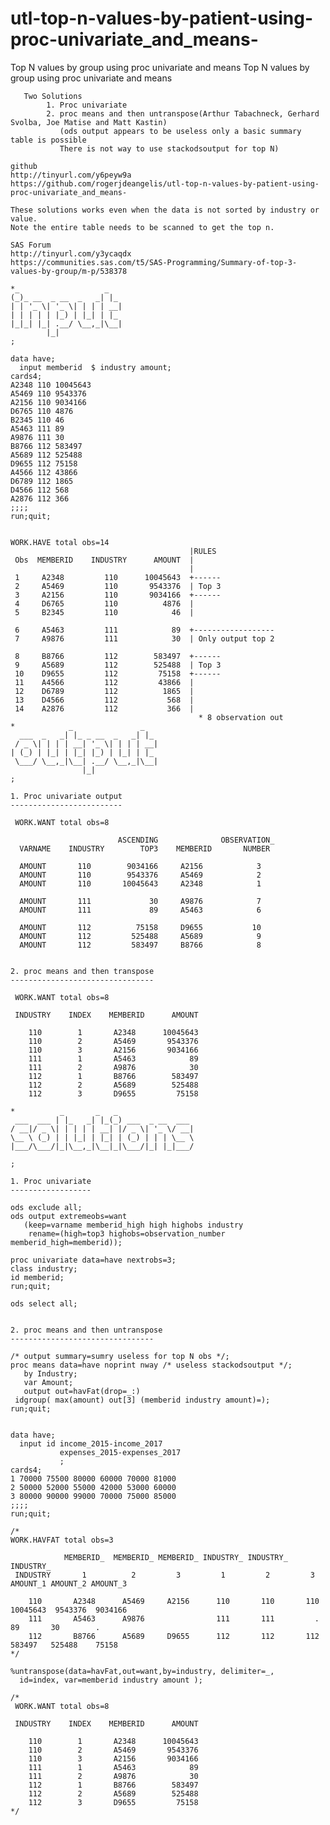 # utl-top-n-values-by-patient-using-proc-univariate_and_means-
Top N values by group using proc univariate and means
    Top N values by group using proc univariate and means                                                            
                                                                                                                     
       Two Solutions                                                                                                 
            1. Proc univariate                                                                                       
            2. proc means and then untranspose(Arthur Tabachneck, Gerhard Svolba, Joe Matise and Matt Kastin)        
               (ods output appears to be useless only a basic summary table is possible                              
               There is not way to use stackodsoutput for top N)                                                     
                                                                                                                     
    github                                                                                                           
    http://tinyurl.com/y6peyw9a                                                                                      
    https://github.com/rogerjdeangelis/utl-top-n-values-by-patient-using-proc-univariate_and_means-                  
                                                                                                                     
    These solutions works even when the data is not sorted by industry or value.                                     
    Note the entire table needs to be scanned to get the top n.                                                      
                                                                                                                     
    SAS Forum                                                                                                        
    http://tinyurl.com/y3ycaqdx                                                                                      
    https://communities.sas.com/t5/SAS-Programming/Summary-of-top-3-values-by-group/m-p/538378                       
                                                                                                                     
    *_                   _                                                                                           
    (_)_ __  _ __  _   _| |_                                                                                         
    | | '_ \| '_ \| | | | __|                                                                                        
    | | | | | |_) | |_| | |_                                                                                         
    |_|_| |_| .__/ \__,_|\__|                                                                                        
            |_|                                                                                                      
    ;                                                                                                                
                                                                                                                     
    data have;                                                                                                       
      input memberid  $ industry amount;                                                                             
    cards4;                                                                                                          
    A2348 110 10045643                                                                                               
    A5469 110 9543376                                                                                                
    A2156 110 9034166                                                                                                
    D6765 110 4876                                                                                                   
    B2345 110 46                                                                                                     
    A5463 111 89                                                                                                     
    A9876 111 30                                                                                                     
    B8766 112 583497                                                                                                 
    A5689 112 525488                                                                                                 
    D9655 112 75158                                                                                                  
    A4566 112 43866                                                                                                  
    D6789 112 1865                                                                                                   
    D4566 112 568                                                                                                    
    A2876 112 366                                                                                                    
    ;;;;                                                                                                             
    run;quit;                                                                                                        
                                                                                                                     
                                                                                                                     
    WORK.HAVE total obs=14                                                                                           
                                            |RULES                                                                   
     Obs  MEMBERID    INDUSTRY      AMOUNT  |                                                                        
                                            |                                                                        
     1     A2348         110      10045643  +------                                                                  
     2     A5469         110       9543376  | Top 3                                                                  
     3     A2156         110       9034166  +------                                                                  
     4     D6765         110          4876  |                                                                        
     5     B2345         110            46  |                                                                        
                                                                                                                     
     6     A5463         111            89  +------------------                                                      
     7     A9876         111            30  | Only output top 2                                                      
                                                                                                                     
     8     B8766         112        583497  +------                                                                  
     9     A5689         112        525488  | Top 3                                                                  
     10    D9655         112         75158  +------                                                                  
     11    A4566         112         43866  |                                                                        
     12    D6789         112          1865  |                                                                        
     13    D4566         112           568  |                                                                        
     14    A2876         112           366  |                                                                        
                                              * 8 observation out                                                    
    *            _               _                                                                                   
      ___  _   _| |_ _ __  _   _| |_                                                                                 
     / _ \| | | | __| '_ \| | | | __|                                                                                
    | (_) | |_| | |_| |_) | |_| | |_                                                                                 
     \___/ \__,_|\__| .__/ \__,_|\__|                                                                                
                    |_|                                                                                              
    ;                                                                                                                
                                                                                                                     
    1. Proc univariate output                                                                                        
    -------------------------                                                                                        
                                                                                                                     
     WORK.WANT total obs=8                                                                                           
                                                                                                                     
                            ASCENDING              OBSERVATION_                                                      
      VARNAME    INDUSTRY        TOP3    MEMBERID       NUMBER                                                       
                                                                                                                     
      AMOUNT       110        9034166     A2156            3                                                         
      AMOUNT       110        9543376     A5469            2                                                         
      AMOUNT       110       10045643     A2348            1                                                         
                                                                                                                     
      AMOUNT       111             30     A9876            7                                                         
      AMOUNT       111             89     A5463            6                                                         
                                                                                                                     
      AMOUNT       112          75158     D9655           10                                                         
      AMOUNT       112         525488     A5689            9                                                         
      AMOUNT       112         583497     B8766            8                                                         
                                                                                                                     
                                                                                                                     
    2. proc means and then transpose                                                                                 
    --------------------------------                                                                                 
                                                                                                                     
     WORK.WANT total obs=8                                                                                           
                                                                                                                     
     INDUSTRY    INDEX    MEMBERID      AMOUNT                                                                       
                                                                                                                     
        110        1       A2348      10045643                                                                       
        110        2       A5469       9543376                                                                       
        110        3       A2156       9034166                                                                       
        111        1       A5463            89                                                                       
        111        2       A9876            30                                                                       
        112        1       B8766        583497                                                                       
        112        2       A5689        525488                                                                       
        112        3       D9655         75158                                                                       
                                                                                                                     
    *          _       _   _                                                                                         
     ___  ___ | |_   _| |_(_) ___  _ __  ___                                                                         
    / __|/ _ \| | | | | __| |/ _ \| '_ \/ __|                                                                        
    \__ \ (_) | | |_| | |_| | (_) | | | \__ \                                                                        
    |___/\___/|_|\__,_|\__|_|\___/|_| |_|___/                                                                        
                                                                                                                     
    ;                                                                                                                
                                                                                                                     
    1. Proc univariate                                                                                               
    ------------------                                                                                               
                                                                                                                     
    ods exclude all;                                                                                                 
    ods output extremeobs=want                                                                                       
       (keep=varname memberid_high high highobs industry                                                             
        rename=(high=top3 highobs=observation_number memberid_high=memberid));                                       
                                                                                                                     
    proc univariate data=have nextrobs=3;                                                                            
    class industry;                                                                                                  
    id memberid;                                                                                                     
    run;quit;                                                                                                        
                                                                                                                     
    ods select all;                                                                                                  
                                                                                                                     
                                                                                                                     
    2. proc means and then untranspose                                                                               
    --------------------------------                                                                                 
                                                                                                                     
    /* output summary=sumry useless for top N obs */;                                                                
    proc means data=have noprint nway /* useless stackodsoutput */;                                                  
       by Industry;                                                                                                  
       var Amount;                                                                                                   
       output out=havFat(drop=_:)                                                                                    
     idgroup( max(amount) out[3] (memberid industry amount)=);                                                       
    run;quit;                                                                                                        
                                                                                                                     
                                                                                                                     
    data have;                                                                                                       
      input id income_2015-income_2017                                                                               
               expenses_2015-expenses_2017                                                                           
               ;                                                                                                     
    cards4;                                                                                                          
    1 70000 75500 80000 60000 70000 81000                                                                            
    2 50000 52000 55000 42000 53000 60000                                                                            
    3 80000 90000 99000 70000 75000 85000                                                                            
    ;;;;                                                                                                             
    run;quit;                                                                                                        
                                                                                                                     
    /*                                                                                                               
    WORK.HAVFAT total obs=3                                                                                          
                                                                                                                     
                MEMBERID_  MEMBERID_ MEMBERID_ INDUSTRY_ INDUSTRY_ INDUSTRY_                                         
     INDUSTRY       1          2         3         1         2         3     AMOUNT_1 AMOUNT_2 AMOUNT_3              
                                                                                                                     
        110       A2348      A5469     A2156      110       110       110    10045643  9543376  9034166              
        111       A5463      A9876                111       111         .          89       30        .              
        112       B8766      A5689     D9655      112       112       112      583497   525488    75158              
    */                                                                                                               
                                                                                                                     
    %untranspose(data=havFat,out=want,by=industry, delimiter=_,                                                      
      id=index, var=memberid industry amount );                                                                      
                                                                                                                     
    /*                                                                                                               
     WORK.WANT total obs=8                                                                                           
                                                                                                                     
     INDUSTRY    INDEX    MEMBERID      AMOUNT                                                                       
                                                                                                                     
        110        1       A2348      10045643                                                                       
        110        2       A5469       9543376                                                                       
        110        3       A2156       9034166                                                                       
        111        1       A5463            89                                                                       
        111        2       A9876            30                                                                       
        112        1       B8766        583497                                                                       
        112        2       A5689        525488                                                                       
        112        3       D9655         75158                                                                       
    */                                                                                                               
                                                                                                                     
                                                                                                                     
